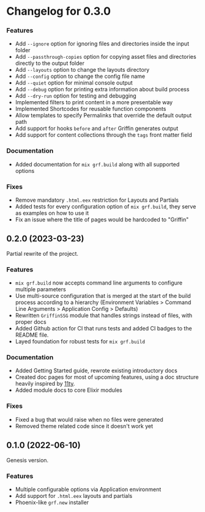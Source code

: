 # Changelog for 0.3.0

### Features
* Add `--ignore` option for ignoring files and directories inside the input folder
* Add `--passthrough-copies` option for copying asset files and directories directly to the output folder
* Add `--layouts` option to change the layouts directory
* Add `--config` option to change the config file name
* Add `--quiet` option for minimal console output
* Add `--debug` option for printing extra information about build process
* Add `--dry-run` option for testing and debugging
* Implemented filters to print content in a more presentable way
* Implemented Shortcodes for reusable function components
* Allow templates to specify Permalinks that override the default output path
* Add support for hooks `before` and `after` Griffin generates output
* Add support for content collections through the `tags` front matter field

### Documentation
* Added documentation for `mix grf.build` along with all supported options

### Fixes
* Remove mandatory `.html.eex` restriction for Layouts and Partials
* Added tests for every configuration option of `mix grf.build`, they serve as examples on how to use it
* Fix an issue where the title of pages would be hardcoded to "Griffin"

## 0.2.0 (2023-03-23)

Partial rewrite of the project.

### Features
* `mix grf.build` now accepts command line arguments to configure multiple parameters
* Use multi-source configuration that is merged at the start of the build process according to a hierarchy (Environment Variables > Command Line Arguments > Application Config > Defaults)
* Rewritten `GriffinSSG` module that handles strings instead of files, with proper docs
* Added Github action for CI that runs tests and added CI badges to the README file.
* Layed foundation for robust tests for `mix grf.build`

### Documentation
* Added Getting Started guide, rewrote existing introductory docs
* Created doc pages for most of upcoming features, using a doc structure heavily inspired by [11ty](https://www.11ty.dev/docs/).
* Added module docs to core Elixir modules

### Fixes
* Fixed a bug that would raise when no files were generated
* Removed theme related code since it doesn't work yet

## 0.1.0 (2022-06-10)

Genesis version.

### Features
* Multiple configurable options via Application environment
* Add support for `.html.eex` layouts and partials
* Phoenix-like `grf.new` installer